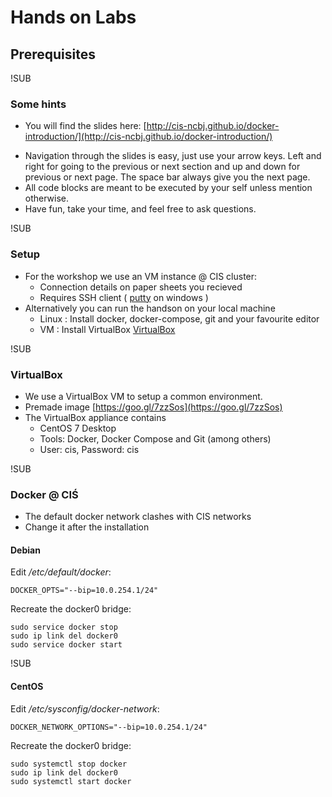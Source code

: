 # Hands on Labs
## Prerequisites

!SUB
### Some hints
* You will find the slides here: [http://cis-ncbj.github.io/docker-introduction/](http://cis-ncbj.github.io/docker-introduction/)
- Navigation through the slides is easy, just use your arrow keys. Left and right for going to the previous or next section and up and down for previous or next page. The space bar always give you the next page.
- All code blocks are meant to be executed by your self unless mention otherwise.
- Have fun, take your time, and feel free to ask questions.

!SUB
### Setup
* For the workshop we use an VM instance @ CIS cluster:
  * Connection details on paper sheets you recieved
  * Requires SSH client ( [putty](http://www.chiark.greenend.org.uk/~sgtatham/putty/download.html) on windows )
* Alternatively you can run the handson on your local machine
  * Linux : Install docker, docker-compose, git and your favourite editor
  * VM : Install VirtualBox [VirtualBox](https://www.virtualbox.org/wiki/Downloads)

!SUB
### VirtualBox
* We use a VirtualBox VM to setup a common environment.
* Premade image [https://goo.gl/7zzSos](https://goo.gl/7zzSos)
* The VirtualBox appliance contains
  * CentOS 7 Desktop
  * Tools: Docker, Docker Compose and Git (among others)
  * User: cis, Password: cis

!SUB
### Docker @ CIŚ
* The default docker network clashes with CIS networks
* Change it after the installation

#### Debian
Edit */etc/default/docker*:

```
DOCKER_OPTS="--bip=10.0.254.1/24"
```

Recreate the docker0 bridge:

```
sudo service docker stop
sudo ip link del docker0
sudo service docker start
```

!SUB
#### CentOS

Edit */etc/sysconfig/docker-network*:

```
DOCKER_NETWORK_OPTIONS="--bip=10.0.254.1/24"
```

Recreate the docker0 bridge:

```
sudo systemctl stop docker
sudo ip link del docker0
sudo systemctl start docker
```


